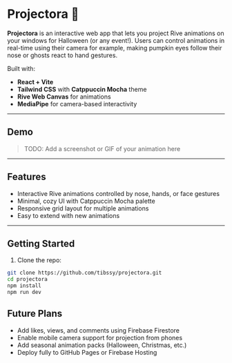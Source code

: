 # Projectora 👻

**Projectora** is an interactive web app that lets you project Rive animations on your windows for Halloween (or any event!). Users can control animations in real-time using their camera for example, making pumpkin eyes follow their nose or ghosts react to hand gestures.

Built with:
- **React + Vite**
- **Tailwind CSS** with **Catppuccin Mocha** theme
- **Rive Web Canvas** for animations
- **MediaPipe** for camera-based interactivity

---

## Demo

> TODO: Add a screenshot or GIF of your animation here

---

## Features

- Interactive Rive animations controlled by nose, hands, or face gestures
- Minimal, cozy UI with Catppuccin Mocha palette
- Responsive grid layout for multiple animations
- Easy to extend with new animations

---

## Getting Started

1. Clone the repo:

```bash
git clone https://github.com/tibssy/projectora.git
cd projectora
npm install
npm run dev
```

## Future Plans
- Add likes, views, and comments using Firebase Firestore
- Enable mobile camera support for projection from phones
- Add seasonal animation packs (Halloween, Christmas, etc.)
- Deploy fully to GitHub Pages or Firebase Hosting
